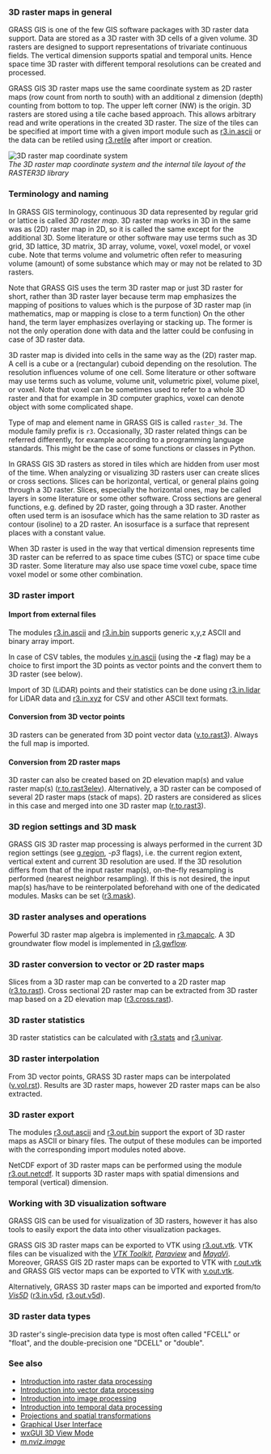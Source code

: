 ### 3D raster maps in general

GRASS GIS is one of the few GIS software packages with 3D raster data
support. Data are stored as a 3D raster with 3D cells of a given volume.
3D rasters are designed to support representations of trivariate
continuous fields. The vertical dimension supports spatial and temporal
units. Hence space time 3D raster with different temporal resolutions
can be created and processed.

GRASS GIS 3D raster maps use the same coordinate system as 2D raster
maps (row count from north to south) with an additional z dimension
(depth) counting from bottom to top. The upper left corner (NW) is the
origin. 3D rasters are stored using a tile cache based approach. This
allows arbitrary read and write operations in the created 3D raster. The
size of the tiles can be specified at import time with a given import
module such as [r3.in.ascii](r3.in.ascii.md) or the data can be retiled
using [r3.retile](r3.retile.md) after import or creation.

![3D raster map coordinate system](raster3d_layout.png)  
*The 3D raster map coordinate system and the internal tile layout of the
RASTER3D library*

### Terminology and naming

In GRASS GIS terminology, continuous 3D data represented by regular grid
or lattice is called *3D raster map*. 3D raster map works in 3D in the
same was as (2D) raster map in 2D, so it is called the same except for
the additional 3D. Some literature or other software may use terms such
as 3D grid, 3D lattice, 3D matrix, 3D array, volume, voxel, voxel model,
or voxel cube. Note that terms volume and volumetric often refer to
measuring volume (amount) of some substance which may or may not be
related to 3D rasters.

Note that GRASS GIS uses the term 3D raster map or just 3D raster for
short, rather than 3D raster layer because term map emphasizes the
mapping of positions to values which is the purpose of 3D raster map (in
mathematics, map or mapping is close to a term function) On the other
hand, the term layer emphasizes overlaying or stacking up. The former is
not the only operation done with data and the latter could be confusing
in case of 3D raster data.

3D raster map is divided into cells in the same way as the (2D) raster
map. A cell is a cube or a (rectangular) cuboid depending on the
resolution. The resolution influences volume of one cell. Some
literature or other software may use terms such as volume, volume unit,
volumetric pixel, volume pixel, or voxel. Note that voxel can be
sometimes used to refer to a whole 3D raster and that for example in 3D
computer graphics, voxel can denote object with some complicated shape.

Type of map and element name in GRASS GIS is called `raster_3d`. The
module family prefix is `r3`. Occasionally, 3D raster related things can
be referred differently, for example according to a programming language
standards. This might be the case of some functions or classes in
Python.

In GRASS GIS 3D rasters as stored in tiles which are hidden from user
most of the time. When analyzing or visualizing 3D rasters user can
create slices or cross sections. Slices can be horizontal, vertical, or
general plains going through a 3D raster. Slices, especially the
horizontal ones, may be called layers in some literature or some other
software. Cross sections are general functions, e.g. defined by 2D
raster, going through a 3D raster. Another often used term is an
isosuface which has the same relation to 3D raster as contour (isoline)
to a 2D raster. An isosurface is a surface that represent places with a
constant value.

When 3D raster is used in the way that vertical dimension represents
time 3D raster can be referred to as space time cubes (STC) or space
time cube 3D raster. Some literature may also use space time voxel cube,
space time voxel model or some other combination.

### 3D raster import

#### Import from external files

The modules [r3.in.ascii](r3.in.ascii.md) and [r3.in.bin](r3.in.bin.md)
supports generic x,y,z ASCII and binary array import.

In case of CSV tables, the modules [v.in.ascii](v.in.ascii.md) (using
the **-z** flag) may be a choice to first import the 3D points as vector
points and the convert them to 3D raster (see below).

Import of 3D (LiDAR) points and their statistics can be done using
[r3.in.lidar](r3.in.lidar.md) for LiDAR data and
[r3.in.xyz](r3.in.xyz.md) for CSV and other ASCII text formats.

#### Conversion from 3D vector points

3D rasters can be generated from 3D point vector data
([v.to.rast3](v.to.rast3.md)). Always the full map is imported.

#### Conversion from 2D raster maps

3D raster can also be created based on 2D elevation map(s) and value
raster map(s) ([r.to.rast3elev](r.to.rast3elev.md)). Alternatively, a 3D
raster can be composed of several 2D raster maps (stack of maps). 2D
rasters are considered as slices in this case and merged into one 3D
raster map ([r.to.rast3](r.to.rast3.md)).

### 3D region settings and 3D mask

GRASS GIS 3D raster map processing is always performed in the current 3D
region settings (see [g.region](g.region.md), *-p3* flags), i.e. the
current region extent, vertical extent and current 3D resolution are
used. If the 3D resolution differs from that of the input raster map(s),
on-the-fly resampling is performed (nearest neighbor resampling). If
this is not desired, the input map(s) has/have to be reinterpolated
beforehand with one of the dedicated modules. Masks can be set
([r3.mask](r3.mask.md)).

### 3D raster analyses and operations

Powerful 3D raster map algebra is implemented in
[r3.mapcalc](r3.mapcalc.md). A 3D groundwater flow model is implemented
in [r3.gwflow](r3.gwflow.md).

### 3D raster conversion to vector or 2D raster maps

Slices from a 3D raster map can be converted to a 2D raster map
([r3.to.rast](r3.to.rast.md)). Cross sectional 2D raster map can be
extracted from 3D raster map based on a 2D elevation map
([r3.cross.rast](r3.cross.rast.md)).

### 3D raster statistics

3D raster statistics can be calculated with [r3.stats](r3.stats.md) and
[r3.univar](r3.univar.md).

### 3D raster interpolation

From 3D vector points, GRASS 3D raster maps can be interpolated
([v.vol.rst](v.vol.rst.md)). Results are 3D raster maps, however 2D
raster maps can be also extracted.

### 3D raster export

The modules [r3.out.ascii](r3.out.ascii.md) and
[r3.out.bin](r3.out.bin.md) support the export of 3D raster maps as
ASCII or binary files. The output of these modules can be imported with
the corresponding import modules noted above.

NetCDF export of 3D raster maps can be performed using the module
[r3.out.netcdf](r3.out.netcdf.md). It supports 3D raster maps with
spatial dimensions and temporal (vertical) dimension.

### Working with 3D visualization software

GRASS GIS can be used for visualization of 3D rasters, however it has
also tools to easily export the data into other visualization packages.

GRASS GIS 3D raster maps can be exported to VTK using
[r3.out.vtk](r3.out.vtk.md). VTK files can be visualized with the *[VTK
Toolkit](https://vtk.org)*, *[Paraview](https://www.paraview.org)* and
*[MayaVi](https://github.com/enthought/mayavi)*. Moreover, GRASS GIS 2D
raster maps can be exported to VTK with [r.out.vtk](r.out.vtk.md) and
GRASS GIS vector maps can be exported to VTK with
[v.out.vtk](v.out.vtk.md).

Alternatively, GRASS 3D raster maps can be imported and exported from/to
*[Vis5D](https://vis5d.sourceforge.net/)* ([r3.in.v5d](r3.in.v5d.md),
[r3.out.v5d](r3.out.v5d.md)).

### 3D raster data types

3D raster's single-precision data type is most often called "FCELL" or
"float", and the double-precision one "DCELL" or "double".

### See also

- [Introduction into raster data processing](rasterintro.md)
- [Introduction into vector data processing](vectorintro.md)
- [Introduction into image processing](imageryintro.md)
- [Introduction into temporal data processing](temporalintro.md)
- [Projections and spatial transformations](projectionintro.md)
- [Graphical User Interface](wxguiintro.md)
- [wxGUI 3D View Mode](wxGUI.nviz.md)
- *[m.nviz.image](m.nviz.image.md)*
